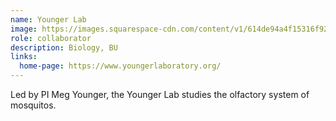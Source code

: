 ```yaml
---
name: Younger Lab
image: https://images.squarespace-cdn.com/content/v1/614de94a4f15316f922c40fa/1632515659512-BOFFGN0HMEG2YYZC57C6/i-bRCrWX6-X3.jpg?format=2500w
role: collaborator
description: Biology, BU
links:
  home-page: https://www.youngerlaboratory.org/
---
```


Led by PI Meg Younger, the Younger Lab studies the olfactory system of mosquitos.